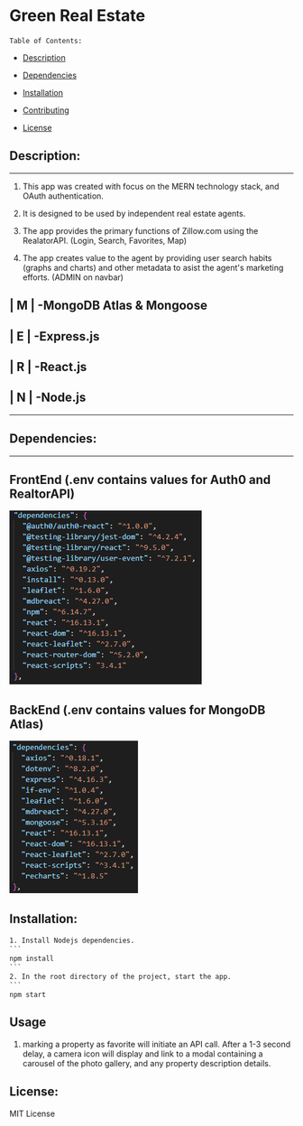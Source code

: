 
  

  # Green Real Estate

    Table of Contents:
  
  - [Description](#description)
  
  - [Dependencies](#dependencies)
  
  - [Installation](#installation)
    
  - [Contributing](#contributing)
  
  - [License](#license)
  
  


## Description:
---
1. This app was created with focus on the MERN technology stack, and OAuth authentication.

2. It is designed to be used by independent real estate agents.

3. The app  provides the primary functions of Zillow.com using the RealatorAPI. (Login, Search, Favorites, Map) 

4. The app creates value to the agent by providing user search habits (graphs and charts) and other metadata to asist the agent's marketing efforts.  (ADMIN on navbar)





## | M | -MongoDB Atlas & Mongoose 

## | E |   -Express.js 

## | R |   -React.js 

## | N |   -Node.js 
---

## Dependencies:  
---


## FrontEnd (.env contains values for Auth0 and RealtorAPI)

![front end ](https://github.com/codydevloop/real-estate/blob/master/client/public/images/frontend.PNG)
## BackEnd (.env contains values for MongoDB Atlas)
![front end ](https://github.com/codydevloop/real-estate/blob/master/client/public/images/backend.PNG)
          
  
## Installation:

    1. Install Nodejs dependencies.
    ```
    npm install
    ```
    2. In the root directory of the project, start the app.
    ```
    npm start
  
## Usage
1. marking a property as favorite will initiate an API call.  After a 1-3 second delay, a camera icon will display and link to a modal containing a carousel of the photo gallery, and any property description details.

## License:

MIT License
  


